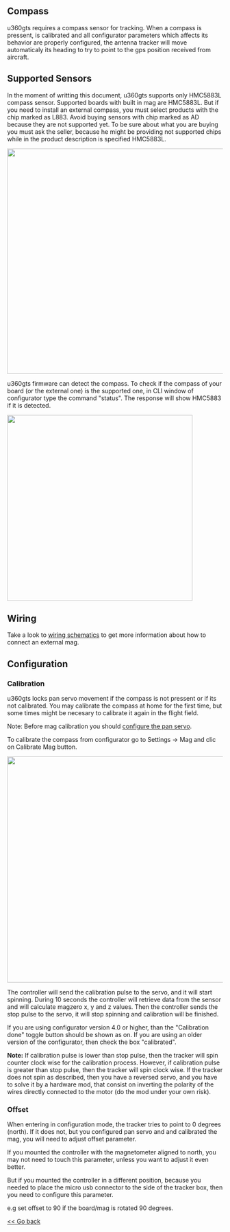 ## Compass

u360gts requires a compass sensor for tracking. When a compass is pressent, is calibrated and all configurator parameters which affects its behavior are properly configured, the antenna tracker will move automaticaly its heading to try to point to the gps position received from aircraft.


## Supported Sensors

In the moment of writting this document, u360gts supports only HMC5883L compass sensor. Supported boards with built in mag are HMC5883L. But if you need to install an external compass, you must select products with the chip marked as L883. Avoid buying sensors with chip marked as AD because they are not supported yet. To be sure about what you are buying you must ask the seller, because he might be providing not supported chips while in the product description is specified HMC5883L.

<img src="https://github.com/raul-ortega/u360gts/blob/master/wiki/img/supported_mag.jpg" width="525" />

u360gts firmware can detect the compass. To check if the compass of your board (or the external one) is the supported one, in CLI window of configurator type the command "status". The response will show HMC5883 if it is detected.

<img src="https://github.com/raul-ortega/u360gts/blob/master/wiki/img/CLI_status_mag.jpg" width="433" />


## Wiring

Take a look to [wiring schematics](https://github.com/raul-ortega/u360gts/blob/master/wiki/install-wiring-schematics.md) to get more information about how to connect an external mag.


## Configuration

### Calibration

u360gts locks pan servo movement if the compass is not pressent or if its not calibrated. You may calibrate the compass at home for the first time, but some times might be necesary to calibrate it again in the flight field.

Note: Before mag calibration you should [configure the pan servo](https://github.com/raul-ortega/u360gts/blob/master/wiki/configuration-pan-servo.md).

To calibrate the compass from configurator go to Settings -> Mag and clic on Calibrate Mag button.

<img src="https://github.com/raul-ortega/u360gts/blob/master/wiki/img/mag_configuration.jpg" width="527" />

The controller will send the calibration pulse to the servo, and it will start spinning. During 10 seconds the controller will retrieve data from the sensor and will calculate magzero x, y and z values. Then the controller sends the stop pulse to the servo, it will stop spinning and calibration will be finished.

If you are using configurator version 4.0 or higher, than the "Calibration done" toggle button should be shown as on. If you are using an older version of the configurator, then check the box "calibrated".

**Note:** If calibration pulse is lower than stop pulse, then the tracker will spin counter clock wise for the calibration process. However, if calibration pulse is greater than stop pulse, then the tracker will spin clock wise. If the tracker does not spin as described, then you have a reversed servo, and you have to solve it by a hardware mod, that consist on inverting the polarity of the wires directly connected to the motor (do the mod under your own risk).


### Offset

When entering in configuration mode, the tracker tries to point to 0 degrees (north). If it does not, but you configured pan servo and and calibrated the mag, you will need to adjust offset parameter.

If you mounted the controller with the magnetometer aligned to north, you may not need to touch this parameter, unless you want to adjust it even better.

But if you mounted the controller in a different position, because you needed to place the micro usb connector to the side of the tracker box, then you need to configure this parameter.

e.g set offset to 90 if the board/mag is rotated 90 degrees.

[<< Go back](https://github.com/raul-ortega/u360gts/blob/master/wiki/index.md)
